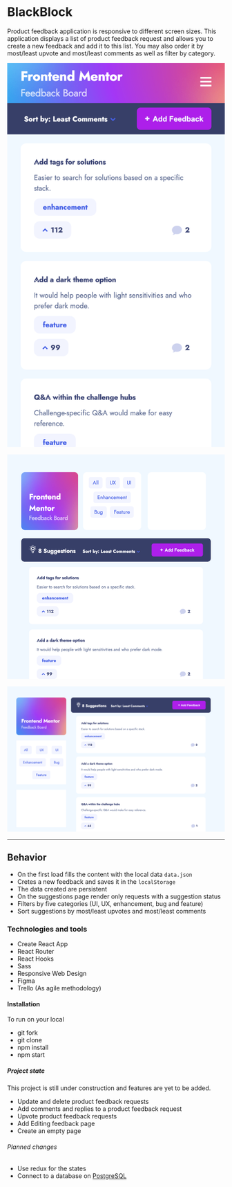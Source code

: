 # BlackBlock

Product feedback application is responsive to different screen sizes. This application displays a list of product feedback request and allows you to create a new feedback and add it to this list. You may also order it by most/least upvote and most/least comments as well as filter by category.

![screen-mobile](./src/assets/img-readme/mobile.png)

![screen-tablet](./src/assets/img-readme/tablet.png)

![screen-desktop](./src/assets/img-readme/desktop.png)

---

## Behavior

- On the first load fills the content with the local data `data.json`
- Cretes a new feedback and saves it in the `localStorage`
- The data created are persistent
- On the suggestions page render only requests with a suggestion status
- Filters by five categories (UI, UX, enhancement, bug and feature)
- Sort suggestions by most/least upvotes and most/least comments

### Technologies and tools

- Create React App
- React Router
- React Hooks
- Sass
- Responsive Web Design
- Figma
- Trello (As agile methodology)

#### Installation

To run on your local

- git fork
- git clone
- npm install
- npm start

##### Project state

This project is still under construction and features are yet to be added.

- Update and delete product feedback requests
- Add comments and replies to a product feedback request
- Upvote product feedback requests
- Add Editing feedback page
- Create an empty page

###### Planned changes

- Use redux for the states
- Connect to a database on [PostgreSQL](https://www.postgresql.org/)
